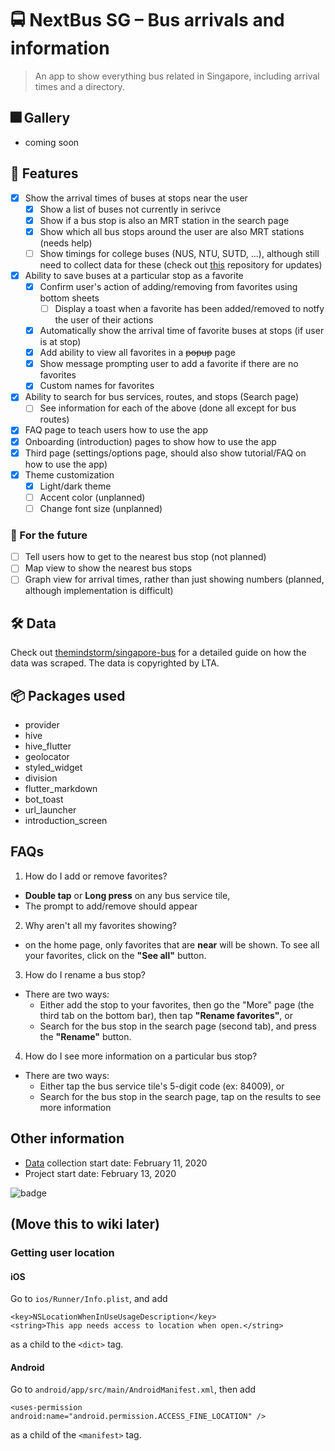 # 🚍 NextBus SG – Bus arrivals and information
> An app to show everything bus related in Singapore, including arrival times and a directory.

## 🎆 Gallery
- coming soon

## 🚀 Features
- [x] Show the arrival times of buses at stops near the user
  - [x] Show a list of buses not currently in serivce
  - [x] Show if a bus stop is also an MRT station in the search page
  - [x] Show which all bus stops around the user are also MRT stations (needs help)
  - [ ] Show timings for college buses (NUS, NTU, SUTD, ...), although still need to collect data for these (check out [this](https://github.com/themindstorm/singapore-bus) repository for updates)
- [x] Ability to save buses at a particular stop as a favorite
  - [x] Confirm user's action of adding/removing from favorites using bottom sheets
    - [ ] Display a toast when a favorite has been added/removed to notfy the user of their actions
  - [x] Automatically show the arrival time of favorite buses at stops (if user is at stop)
  - [x] Add ability to view all favorites in a ~~popup~~ page
  - [x] Show message prompting user to add a favorite if there are no favorites
  - [x] Custom names for favorites
- [x] Ability to search for bus services, routes, and stops (Search page)
  - [ ] See information for each of the above (done all except for bus routes)
- [x] FAQ page to teach users how to use the app
- [x] Onboarding (introduction) pages to show how to use the app
- [x] Third page (settings/options page, should also show tutorial/FAQ on how to use the app)
- [x] Theme customization 
  - [x] Light/dark theme
  - [ ] Accent color (unplanned)
  - [ ] Change font size (unplanned)

### 🧨 For the future
- [ ] Tell users how to get to the nearest bus stop (not planned)
- [ ] Map view to show the nearest bus stops
- [ ] Graph view for arrival times, rather than just showing numbers (planned, although implementation is difficult)

## 🛠 Data
Check out [themindstorm/singapore-bus](https://github.com/themindstorm/singapore-bus) for a detailed guide on how the data was scraped. The data is copyrighted by LTA.

## 📦 Packages used
- provider
- hive
- hive_flutter
- geolocator
- styled_widget
- division
- flutter_markdown
- bot_toast
- url_launcher
- introduction_screen

## FAQs
1. How do I add or remove favorites?
  - **Double tap** or **Long press** on any bus service tile, 
  - The prompt to add/remove should appear
2. Why aren't all my favorites showing?
  - on the home page, only favorites that are **near** will be shown. To see all your favorites, click on the **"See all"** button.
3. How do I rename a bus stop?
  - There are two ways:
    - Either add the stop to your favorites, then go the "More" page (the third tab on the bottom bar), then tap **"Rename favorites"**, or
    - Search for the bus stop in the search page (second tab), and press the **"Rename"** button.
4. How do I see more information on a particular bus stop?
  - There are two ways:
    - Either tap the bus service tile's 5-digit code (ex: 84009), or
    - Search for the bus stop in the search page, tap on the results to see more information

## Other information
- [Data](https://github.com/themindstorm/singapore-bus) collection start date: February 11, 2020
- Project start date: February 13, 2020 

![badge](https://img.shields.io/badge/Made%20With-Flutter-blue?style=for-the-badge)

## (Move this to wiki later)
### Getting user location
#### iOS

Go to `ios/Runner/Info.plist`, and add 
```
<key>NSLocationWhenInUseUsageDescription</key>
<string>This app needs access to location when open.</string>
``` 

as a child to the `<dict>` tag.

#### Android
Go to `android/app/src/main/AndroidManifest.xml`, then add 
```
<uses-permission android:name="android.permission.ACCESS_FINE_LOCATION" />
```

as a child of the `<manifest>` tag.
